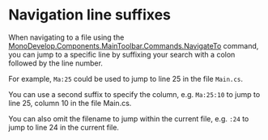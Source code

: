 ﻿---
priority: high
after: global-search
---

# Navigation line suffixes

When navigating to a file using the [MonoDevelop.Components.MainToolbar.Commands.NavigateTo](#command) command,
you can jump to a specific line by suffixing your search with a colon followed by the line number.

For example, `Ma:25` could be used to jump to line 25 in the file `Main.cs`.

You can use a second suffix to specify the column, e.g. `Ma:25:10` to jump to line 25, column 10 in the file Main.cs.

You can also omit the filename to jump within the current file, e.g. `:24` to jump to line 24 in the current file.